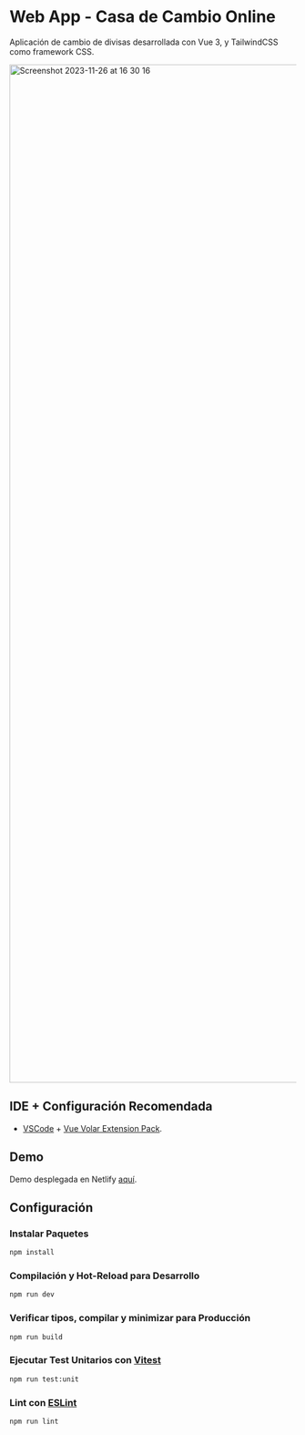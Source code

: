 # Web App  - Casa de Cambio Online

Aplicación de cambio de divisas desarrollada con Vue 3, y TailwindCSS como framework CSS.

<img width="1788" alt="Screenshot 2023-11-26 at 16 30 16" src="https://github.com/hzdelgado/vue-money-exchange/assets/88523514/b74b727b-4af2-4b88-88b7-bcaa1043e358">


## IDE + Configuración Recomendada
- [VSCode](https://code.visualstudio.com/) + [Vue Volar Extension Pack](https://marketplace.visualstudio.com/items?itemName=MisterJ.vue-volar-extention-pack).

## Demo

Demo desplegada en Netlify [aquí](https://6563b5df09319d36ed40ac34--chic-twilight-f42734.netlify.app/).

## Configuración

### Instalar Paquetes

```sh
npm install
```

### Compilación y Hot-Reload para Desarrollo

```sh
npm run dev
```

### Verificar tipos, compilar y minimizar para Producción

```sh
npm run build
```

### Ejecutar Test Unitarios con [Vitest](https://vitest.dev/)

```sh
npm run test:unit
```

### Lint con [ESLint](https://eslint.org/)

```sh
npm run lint
```
